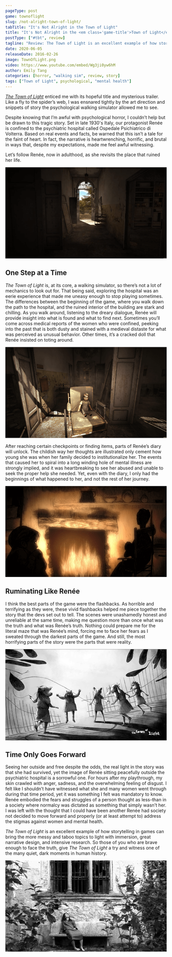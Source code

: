 ```yaml
---
pageType: post
game: townoflight
slug: /not-alright-town-of-light/
tabTitle: "It's Not Alright in the Town of Light"
title: "It's Not Alright in the <em class='game-title'>Town of Light</em>"
postType: ["#tbt", review]
tagline: "Review: The Town of Light is an excellent example of how storytelling in games can bring the more messy and taboo topics to light with immersion, great narrative design, and intensive research."
date: 2020-06-05
releaseDate: 2016-02-26
image: TownOfLight.png
video: https://www.youtube.com/embed/Wg3ji0yw6hM
author: Emily Tang
categories: [horror, "walking sim", review, story]
tags: ["Town of Light", psychological, "mental health"]
---
```


[_The Town of Light_](https://twitter.com/thetownoflight?ref_src=twsrc%5Egoogle%7Ctwcamp%5Eserp%7Ctwgr%5Eauthor) enticed me with its hopeful title and mysterious trailer. Like a fly to the spider’s web, I was ensnared tightly by the art direction and snippets of story the psychological walking simulator allowed me to see.

Despite knowing that I’m awful with psychological horror, I couldn’t help but be drawn to this tragic story. Set in late 1930's Italy, our protagonist Renée is confined to the psychiatric hospital called Ospedale Psichiatrico di Volterra. Based on real events and facts, be warned that this isn’t a tale for the faint of heart. In fact, the narrative is heartwrenching, horrific, and brutal in ways that, despite my expectations, made me feel awful witnessing.

Let’s follow Renée, now in adulthood, as she revisits the place that ruined her life.

![Town of Light gate entrance][image0]

## One Step at a Time

_The Town of Light_ is, at its core, a walking simulator, so there’s not a lot of mechanics to look out for. That being said, exploring the hospital was an eerie experience that made me uneasy enough to stop playing sometimes. The differences between the beginning of the game, where you walk down the path to the hospital, and the ruined interior of the building are stark and chilling. As you walk around, listening to the dreary dialogue, Renée will provide insight into what is found and what to find next. Sometimes you’ll come across medical reports of the women who were confined, peeking into the past that is both dusty and stained with a medieval distaste for what was perceived as unusual behavior. Other times, it’s a cracked doll that Renée insisted on toting around.

![Abandoned doll in an old tattered room][image1]

After reaching certain checkpoints or finding items, parts of Renée’s diary will unlock. The childish way her thoughts are illustrated only cement how young she was when her family decided to institutionalize her. The events that caused her to spiral into a long winding hole of mental illness are strongly implied, and it was heartbreaking to see her abused and unable to seek the proper help she needed. Yet, even with the diary, I only had the beginnings of what happened to her, and not the rest of her journey.

![Two silhouettes in front of the fireplace][image2]

## Ruminating Like Renée

I think the best parts of the game were the flashbacks. As horrible and terrifying as they were, these vivid flashbacks helped me piece together the story that the devs set out to tell. The scenes were unashamedly honest and unreliable at the same time, making me question more than once what was the truth and what was Renée’s truth. Nothing could prepare me for the literal maze that was Renée’s mind, forcing me to face her fears as I sweated through the darkest parts of the game. And still, the most horrifying parts of the story were the parts that were reality.

![Kids with animal heads playing jump rope][image3]

## Time Only Goes Forward

Seeing her outside and free despite the odds, the real light in the story was that she had survived, yet the image of Renée sitting peacefully outside the psychiatric hospital is a sorrowful one. For hours after my playthrough, my skin crawled with anger, sadness, and the overwhelming feeling of disgust. I felt like I shouldn’t have witnessed what she and many women went through during that time period, yet it was something I felt was mandatory to know. Renée embodied the fears and struggles of a person thought as less-than in a society where normalcy was dictated as something that simply wasn’t her. I was left with the thought that I could have been another Renée had society not decided to move forward and properly (or at least attempt to) address the stigmas against women and mental health.

_The Town of Light_ is an excellent example of how storytelling in games can bring the more messy and taboo topics to light with immersion, great narrative design, and intensive research. So those of you who are brave enough to face the truth, give _The Town of Light_ a try and witness one of the many quiet, dark moments in human history.

![Photo of woman on bench outside][image4]

[image0]: ../../../images/post/townoflight/TownOfLight0.png
[image1]: ../../../images/post/townoflight/TownOfLight1.png
[image2]: ../../../images/post/townoflight/TownOfLight2.png
[image3]: ../../../images/post/townoflight/TownOfLight3.png
[image4]: ../../../images/post/townoflight/TownOfLight4.png
[image5]: ../../../images/post/townoflight/TownOfLight5.png
